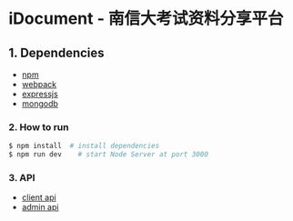 iDocument - 南信大考试资料分享平台
==============================

## 1. Dependencies
+ [npm](http://npmjs.com/)
+ [webpack](http://webpack.github.io/)
+ [expressjs](http://expressjs.com/)
+ [mongodb](https://www.mongodb.com/)


### 2. How to run
```bash
$ npm install  # install dependencies
$ npm run dev    # start Node Server at port 3000
```

### 3. API

* [client api](/docs/client.md)
* [admin api](/docs/admin.md)


